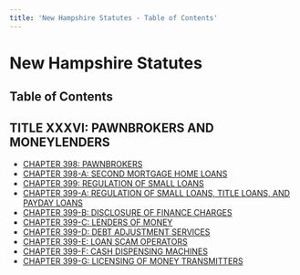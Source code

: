 ```yaml
---
title: 'New Hampshire Statutes - Table of Contents'
---
```


New Hampshire Statutes
======================

Table of Contents
-----------------

TITLE XXXVI: PAWNBROKERS AND MONEYLENDERS
-----------------------------------------

-   [CHAPTER 398: PAWNBROKERS](398.html)
-   [CHAPTER 398-A: SECOND MORTGAGE HOME LOANS](398-A.html)
-   [CHAPTER 399: REGULATION OF SMALL LOANS](399.html)
-   [CHAPTER 399-A: REGULATION OF SMALL LOANS, TITLE LOANS, AND PAYDAY
    LOANS](399-A.html)
-   [CHAPTER 399-B: DISCLOSURE OF FINANCE CHARGES](399-B.html)
-   [CHAPTER 399-C: LENDERS OF MONEY](399-C.html)
-   [CHAPTER 399-D: DEBT ADJUSTMENT SERVICES](399-D.html)
-   [CHAPTER 399-E: LOAN SCAM OPERATORS](399-E.html)
-   [CHAPTER 399-F: CASH DISPENSING MACHINES](399-F.html)
-   [CHAPTER 399-G: LICENSING OF MONEY TRANSMITTERS](399-G.html)
